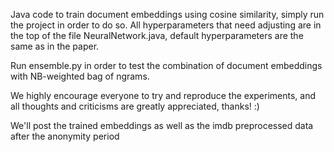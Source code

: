 Java code to train document embeddings using cosine similarity, simply run the project in order to do so. All hyperparameters that need adjusting are in the top of the file NeuralNetwork.java, default hyperparameters are the same as in the paper.

Run ensemble.py in order to test the combination of document embeddings with NB-weighted bag of ngrams.

We highly encourage everyone to try and reproduce the experiments, and all thoughts and criticisms are greatly appreciated, thanks! :)

We'll post the trained embeddings as well as the imdb preprocessed data after the anonymity period
